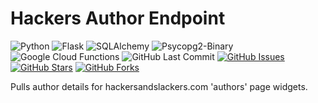# Hackers Author Endpoint

![Python](https://img.shields.io/badge/Python-v3.7-blue.svg?logo=python&longCache=true&logoColor=white&colorB=23a8e2&style=flat-square&colorA=36363e)
![Flask](https://img.shields.io/badge/Flask-v1.0.2-blue.svg?longCache=true&logo=python&style=flat-square&logoColor=white&colorB=23a8e2&colorA=36363e)
![SQLAlchemy](https://img.shields.io/badge/SQLAlchemy-v1.3.3-blue.svg?longCache=true&logo=python&longCache=true&style=flat-square&logoColor=white&colorB=23a8e2&colorA=36363e)
![Psycopg2-Binary](https://img.shields.io/badge/Psycopg2--Binary-v2.8.2-blue.svg?longCache=true&logo=python&longCache=true&style=flat-square&logoColor=white&colorB=23a8e2&colorA=36363e)
![Google Cloud Functions](https://img.shields.io/badge/Google--Cloud--Functions-v93-blue.svg?longCache=true&logo=google&longCache=true&style=flat-square&logoColor=white&colorB=23a8e2&colorA=36363e)
![GitHub Last Commit](https://img.shields.io/github/last-commit/google/skia.svg?style=flat-square&colorA=36363e)
[![GitHub Issues](https://img.shields.io/github/issues/toddbirchard/hackers-author-endpoint.svg?style=flat-square&colorA=36363e&logo=Github)](https://github.com/toddbirchard/hackers-author-endpoint/issues)
[![GitHub Stars](https://img.shields.io/github/stars/toddbirchard/hackers-author-endpoint.svg?style=flat-square&colorB=e3bb18&colorA=36363e&logo=Github)](https://github.com/toddbirchard/hackers-author-endpoint/stargazers)
[![GitHub Forks](https://img.shields.io/github/forks/toddbirchard/hackers-author-endpoint.svg?style=flat-square&colorA=36363e&logo=Github)](https://github.com/toddbirchard/hackers-author-endpoint/network)

Pulls author details for hackersandslackers.com 'authors' page widgets.
